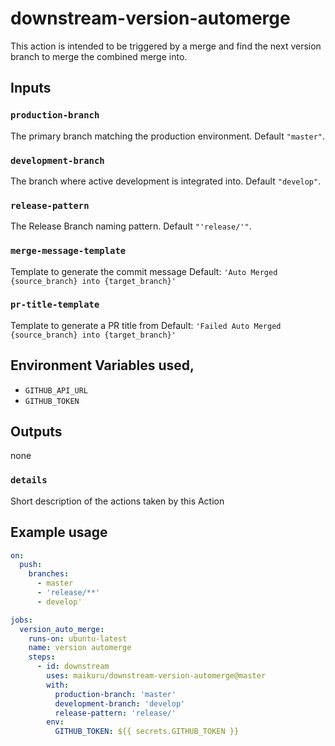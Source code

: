 # downstream-version-automerge

This action is intended to be triggered by a merge and find the next version branch to merge 
the combined merge into.

## Inputs

### `production-branch`
The primary branch matching the production environment. Default `"master"`.

### `development-branch`
The branch where active development is integrated into.  Default `"develop"`.

### `release-pattern`
The Release Branch naming pattern. Default `"'release/'"`.

### `merge-message-template`
Template to generate the commit message
Default: `'Auto Merged {source_branch} into {target_branch}'`

### `pr-title-template`
Template to generate a PR title from
Default: `'Failed Auto Merged {source_branch} into {target_branch}'`

## Environment Variables used,
* `GITHUB_API_URL`
* `GITHUB_TOKEN`

## Outputs
none

### `details`
Short description of the actions taken by this Action


## Example usage

```yaml
on:
  push:
    branches:
      - master
      - 'release/**'
      - develop'

jobs:
  version_auto_merge:
    runs-on: ubuntu-latest
    name: version automerge
    steps:
      - id: downstream
        uses: maikuru/downstream-version-automerge@master
        with:
          production-branch: 'master'
          development-branch: 'develop'
          release-pattern: 'release/'
        env:
          GITHUB_TOKEN: ${{ secrets.GITHUB_TOKEN }}
```
